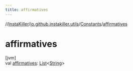 ```yaml
---
title: affirmatives
---
```

//[InstaKiller](../../../index.html)/[io.github.instakiller.utils](../index.html)/[Constants](index.html)/[affirmatives](affirmatives.html)



# affirmatives



[jvm]\
val [affirmatives](affirmatives.html): [List](https://kotlinlang.org/api/latest/jvm/stdlib/kotlin.collections/-list/index.html)&lt;[String](https://kotlinlang.org/api/latest/jvm/stdlib/kotlin/-string/index.html)&gt;




